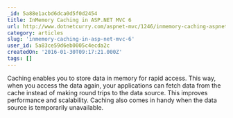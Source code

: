 ```yaml
---
_id: 5a88e1acbd6dca0d5f0d2454
title: InMemory Caching in ASP.NET MVC 6
url: http://www.dotnetcurry.com/aspnet-mvc/1246/inmemory-caching-aspnet-mvc-6-core
category: articles
slug: 'inmemory-caching-in-asp-net-mvc-6'
user_id: 5a83ce59d6eb0005c4ecda2c
createdOn: '2016-01-30T09:17:21.000Z'
tags: []
---
```


Caching enables you to store data in memory for rapid access. This way, when you access the data again, your applications can fetch data from the cache instead of making round trips to the data source. This improves performance and scalability. Caching also comes in handy when the data source is temporarily unavailable.
